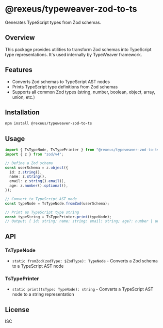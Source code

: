 # @rexeus/typeweaver-zod-to-ts

Generates TypeScript types from Zod schemas.

## Overview

This package provides utilities to transform Zod schemas into TypeScript type representations. It's
used internally by TypeWeaver framework.

## Features

- Converts Zod schemas to TypeScript AST nodes
- Prints TypeScript type definitions from Zod schemas
- Supports all common Zod types (string, number, boolean, object, array, union, etc.)

## Installation

```bash
npm install @rexeus/typeweaver-zod-to-ts
```

## Usage

```typescript
import { TsTypeNode, TsTypePrinter } from "@rexeus/typeweaver-zod-to-ts";
import { z } from "zod/v4";

// Define a Zod schema
const userSchema = z.object({
  id: z.string(),
  name: z.string(),
  email: z.string().email(),
  age: z.number().optional(),
});

// Convert to TypeScript AST node
const typeNode = TsTypeNode.fromZod(userSchema);

// Print as TypeScript type string
const typeString = TsTypePrinter.print(typeNode);
// Output: { id: string; name: string; email: string; age?: number | undefined; }
```

## API

### TsTypeNode

- `static fromZod(zodType: $ZodType): TypeNode` - Converts a Zod schema to a TypeScript AST node

### TsTypePrinter

- `static print(tsType: TypeNode): string` - Converts a TypeScript AST node to a string
  representation

## License

ISC
